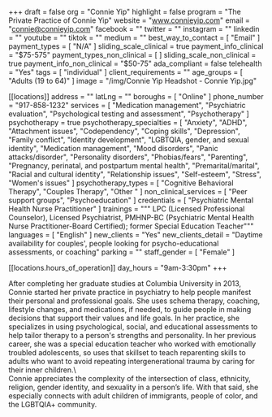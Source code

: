 +++
draft = false
org = "Connie Yip"
highlight = false
program = "The Private Practice of Connie Yip"
website = "www.connieyip.com"
email = "connie@connieyip.com"
facebook = ""
twitter = ""
instagram = ""
linkedin = ""
youtube = ""
tiktok = ""
medium = ""
best_way_to_contact = [ "Email" ]
payment_types = [ "N/A" ]
sliding_scale_clinical = true
payment_info_clinical = "$75-575"
payment_types_non_clinical = [ ]
sliding_scale_non_clinical = true
payment_info_non_clinical = "$50-75"
ada_compliant = false
telehealth = "Yes"
tags = [ "individual" ]
client_requirements = ""
age_groups = [ "Adults (19 to 64)" ]
image = "/img/Connie Yip Headshot  - Connie Yip.jpg"

[[locations]]
address = ""
latLng = ""
boroughs = [ "Online" ]
phone_number = "917-858-1232"
services = [
  "Medication management",
  "Psychiatric evaluation",
  "Psychological testing and assessment",
  "Psychotherapy"
]
psychotherapy = true
psychotherapy_specialties = [
  "Anxiety",
  "ADHD",
  "Attachment issues",
  "Codependency",
  "Coping skills",
  "Depression",
  "Family conflict",
  "Identity development",
  "LGBTQIA, gender, and sexual identity",
  "Medication management",
  "Mood disorders",
  "Panic attacks/disorder",
  "Personality disorders",
  "Phobias/fears",
  "Parenting",
  "Pregnancy, perinatal, and postpartum mental health",
  "Premarital/marital",
  "Racial and cultural identity",
  "Relationship issues",
  "Self-esteem",
  "Stress",
  "Women's issues"
]
psychotherapy_types = [ "Cognitive Behavioral Therapy", "Couples Therapy", "Other " ]
non_clinical_services = [ "Peer support groups", "Psychoeducation" ]
credentials = [ "Psychiatric Mental Health Nurse Practitioner" ]
trainings = """
LPC (Licensed Professional Counselor), Licensed Psychiatrist, PMHNP-BC (Psychiatric Mental Health Nurse Practitioner-Board Certified);
former Special Education Teacher"""
languages = [ "English" ]
new_clients = "Yes"
new_clients_detail = "Daytime availability for couples', people looking for psycho-educational assessments, or coaching"
parking = ""
staff_gender = [ "Female" ]

  [[locations.hours_of_operation]]
  day_hours = "9am-3:30pm"
+++

After completing her graduate studies at Columbia University in 2013, Connie started her private practice in psychiatry to help people manifest their personal and professional goals.  She uses schema therapy, coaching, lifestyle changes, and medications, if needed, to guide people in making decisions that support their values and life goals.  In her practice, she specializes in using psychological, social, and educational assessments to help tailor therapy to a person's strengths and personality.  In her previous career, she was a special education teacher who worked with emotionally troubled adolescents, so uses that skillset to teach reparenting skills to adults who want to avoid repeating intergenerational trauma by caring for their inner children.\ <br>
Connie appreciates the complexity of the intersection of class, ethnicity, religion, gender identity, and sexuality in a person’s life.  With that said, she especially connects with adult children of immigrants, people of color, and the LGBTQIA+ community. <br>
